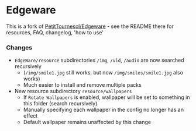 
# Edgeware

This is a fork of [PetitTournesol/Edgeware](https://github.com/PetitTournesol/Edgeware) - see the README there for resources, FAQ, changelog, 'how to use'

### Changes 

- `EdgeWare/resource` subdirectories `/img`, `/vid`, `/audio` are now searched recursively
  - (`/img/smile1.jpg` still works, but now `/img/smiles/smile1.jpg` also works)
  - Much easier to install and remove multiple packs
- New resource subdirectory `resource/wallpapers`
  - If `Rotate Wallpapers` is enabled, wallpaper will be set to something in this folder (search recursively)
  - Manually specifying each wallpaper in the config no longer has an effect
  - Default wallpaper remains unaffected by this change
